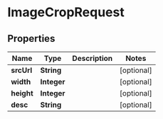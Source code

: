 

# ImageCropRequest


## Properties

Name | Type | Description | Notes
------------ | ------------- | ------------- | -------------
**srcUrl** | **String** |  |  [optional]
**width** | **Integer** |  |  [optional]
**height** | **Integer** |  |  [optional]
**desc** | **String** |  |  [optional]



